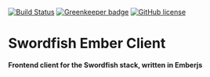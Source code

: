 [![Build Status](https://travis-ci.org/peavers/swordfish-ember-client.svg?branch=master)](https://travis-ci.org/peavers/swordfish-ember-client)
[![Greenkeeper badge](https://badges.greenkeeper.io/peavers/swordfish-ember-client.svg)](https://greenkeeper.io/)
[![GitHub license](https://img.shields.io/github/license/mashape/apistatus.svg)](https://github.com/peavers/swordfish/blob/master/LICENSE)

# Swordfish Ember Client

**Frontend client for the Swordfish stack, written in Emberjs**
